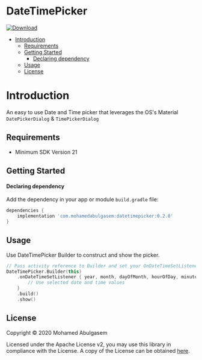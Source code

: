 # DateTimePicker
[![Download](https://api.bintray.com/packages/mohamedabulgasem/maven/datetimepicker/images/download.svg)](https://bintray.com/mohamedabulgasem/maven/datetimepicker/_latestVersion)

- [Introduction](#introduction)
  - [Requirements](#requirements)
  - [Getting Started](#getting-started)
    -   [Declaring dependency](#declaring-dependency)
  - [Usage](#usage)
  - [License](#license)

# Introduction 
An easy to use Date and Time picker that leverages the OS's Material
`DatePickerDialog` & `TimePickerDialog`

## Requirements

- Minimum SDK Version 21

## Getting Started

#### Declaring dependency

Add the dependency in your app or module `build.gradle` file:

```gradle
dependencies {
    implementation 'com.mohamedabulgasem:datetimepicker:0.2.0'
}
```

## Usage

Use DateTimePicker Builder to construct and show the picker.

```kotlin
// Pass activity reference to Builder and set your OnDateTimeSetListener
DateTimePicker.Builder(this)
    .onDateTimeSetListener { year, month, dayOfMonth, hourOfDay, minute ->
        // Use selected date and time values
    }
    .build()
    .show()
```

## License

Copyright © 2020 Mohamed Abulgasem

   Licensed under the Apache License v2, you may use this library in
   compliance with the License. A copy of the License can be obtained
   [here](http://www.apache.org/licenses/LICENSE-2.0).
